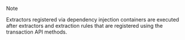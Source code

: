 > [!NOTE]
> Extractors registered via dependency injection containers are executed after extractors and extraction rules that are registered using the transaction API methods.